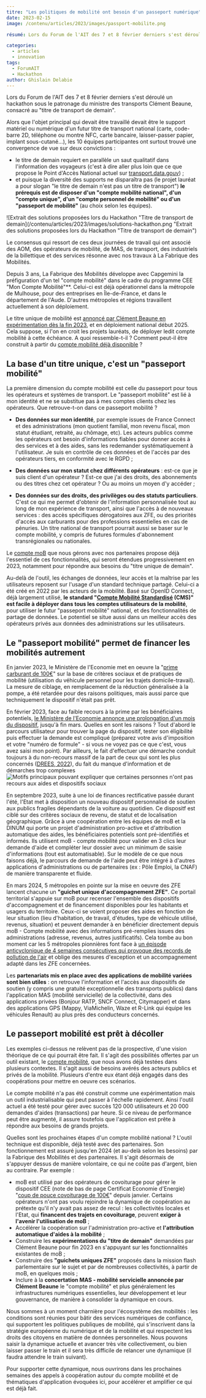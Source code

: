 ```yaml
---
titre: "Les politiques de mobilité ont besoin d'un passeport numérique"
date: 2023-02-15
image: /contenu/articles/2023/images/passport-mobilite.png

résumé: Lors du Forum de l'AIT des 7 et 8 février derniers s'est déroulé un hackathon sous le patronage du ministre des transports Clément Beaune, consacré au "titre de transport de demain". 

categories: 
  - articles
  - innovation
tags: 
  - ForumAIT
  - Hackathon
author: Ghislain Delabie
---
```



Lors du Forum de l'AIT des 7 et 8 février derniers s'est déroulé un hackathon sous le patronage du ministre des transports Clément Beaune, consacré au "titre de transport de demain". 

Alors que l'objet principal qui devait être travaillé devait être le support matériel ou numérique d'un futur titre de transport national (carte, code-barre 2D, téléphone ou montre NFC, carte bancaire, laisser-passer papier, implant sous-cutané...), les 10 équipes participantes ont surtout trouvé une convergence de vue sur deux convictions :
- le titre de demain requiert en parallèle un saut qualitatif dans l'information des voyageurs (c'est à dire aller plus loin que ce que propose le Point d'Accès National actuel sur [transport.data.gouv](https://transport.data.gouv.fr/)) ; 
- et puisque la diversité des supports ne disparaîtra pas (le projet lauréat a pour slogan "le titre de demain n'est pas un titre de transport") **le prérequis est de disposer d'un "compte mobilité national", d'un "compte unique", d'un "compte personnel de mobilité" ou d'un "passeport de mobilité"** (au choix selon les équipes).

![Extrait des solutions proposées lors du Hackathon "Titre de transport de demain](/contenu/articles/2023/images/solutions-hackathon.png "Extrait des solutions proposées lors du Hackathon "Titre de transport de demain")

Le consensus qui ressort de ces deux journées de travail qui ont associé des AOM, des opérateurs de mobilité, de MAS, de transport, des industriels de la billettique et des services résonne avec nos travaux à La Fabrique des Mobilités. 

Depuis 3 ans, La Fabrique des Mobilités développe avec Capgemini la préfiguration d'un tel "compte mobilité" dans le cadre du programme CEE "Mon Compte Mobilité"**. Celui-ci est déjà opérationnel dans la métropole de Mulhouse, pour des entreprises en Île-de-France, et dans le département de l'Aude. D'autres métropoles et régions travaillent actuellement à son déploiement.

Le titre unique de mobilité est [annoncé par Clément Beaune en expérimentation dès la fin 2023](https://www.20minutes.fr/societe/4022409-20230208-deux-ans-peut-developper-titre-unique-transport-toute-france-annonce-clement-beaune), et en déploiement national début 2025. Cela suppose, si l'on en croit les projets lauréats, de déployer ledit compte mobilité à cette échéance. A quoi ressemble-t-il ? Comment peut-il être construit à partir du [compte mobilité déjà disponible](https://moncomptemobilite.fr/) ?

## La base d'un titre unique, c'est un "passeport mobilité"
La première dimension du compte mobilité est celle du passeport pour tous les opérateurs et systèmes de transport. Le "passeport mobilité" est lié à mon identité et ne se substitue pas à mes comptes clients chez les opérateurs. Que retrouve-t-on dans ce passeport mobilité ?
- **Des données sur mon identité**, par exemple issues de France Connect et des administrations (mon quotient familial, mon revenu fiscal, mon statut étudiant, retraité, au chômage, etc). Les acteurs publics comme les opérateurs ont besoin d'informations fiables pour donner accès à des services et à des aides, sans les redemander systématiquement à l'utilisateur. Je suis en contrôle de ces données et de l'accès par des opérateurs tiers, en conformité avec le RGPD ;

- **Des données sur mon statut chez différents opérateurs** : est-ce que je suis client d'un opérateur ? Est-ce que j'ai des droits, des abonnements ou des titres chez cet opérateur ? Ou au moins un moyen d'y accéder ;

- **Des données sur des droits, des privilèges ou des statuts particuliers**. C'est ce qui me permet d'obtenir de l'information personnalisée tout au long de mon expérience de transport, ainsi que l'accès à de nouveaux services : des accès spécifiques dérogatoires aux ZFE, ou des priorités d'accès aux carburants pour des professions essentielles en cas de pénuries. Un titre national de transport pourrait aussi se baser sur le compte mobilité, y compris de futures formules d'abonnement transrégionales ou nationales.

Le [compte moB](https://moncomptemobilite.fr/) que nous gérons avec nos partenaires propose déjà l'essentiel de ces fonctionnalités, qui seront étendues progressivement en 2023, notamment pour répondre aux besoins du "titre unique de demain". 

Au-delà de l'outil, les échanges de données, leur accès et la maîtrise par les utilisateurs reposent sur l'usage d'un standard technique partagé. Celui-ci a été créé en 2022 par les acteurs de la mobilité. Basé sur OpenID Connect, déjà largement utilisé, **le standard "[Compte Mobilité Standardisé](https://github.com/fabmob/CMS) (CMS)" est facile à déployer dans tous les comptes utilisateurs de la mobilité**, pour utiliser le futur "passeport mobilité" national, et des fonctionnalités de partage de données. Le potentiel se situe aussi dans un meilleur accès des opérateurs privés aux données des administrations sur les utilisateurs.



## Le "passeport mobilité" permet de financer les mobilités autrement
En janvier 2023, le Ministère de l'Economie met en oeuvre la "[prime carburant de 100€](https://www.service-public.fr/particuliers/actualites/A16169)" sur la base de critères sociaux et de pratiques de mobilité (utilisation du véhicule personnel pour les trajets domicile-travail). La mesure de ciblage, en remplacement de la réduction généralisée à la pompe, a été retardée pour des raisons politiques, mais aussi parce que techniquement le dispositif n'était pas prêt.

En février 2023, face au faible recours à la prime par les bénéficiaires potentiels, [le Ministère de l'Economie annonce une prolongation d'un mois du dispositif](https://www.gouvernement.fr/actualite/prolongation-de-lindemnite-carburant-de-100-euros), jusqu'à fin mars. Quelles en sont les raisons ? Tout d'abord le parcours utilisateur pour trouver la page du dispositif, tester son éligibilité puis effectuer la demande est compliqué (préparez votre avis d'imposition et votre "numéro de formule" - si vous ne voyez pas ce que c'est, vous avez saisi mon point). Par ailleurs, le fait d'effectuer une démarche conduit toujours à du non-recours massif de la part de ceux qui sont les plus concernés ([DREES, 2022](https://drees.solidarites-sante.gouv.fr/jeux-de-donnees-communique-de-presse/non-recours-aux-prestations-sociales-le-manque-dinformation-en)), du fait du manque d'information et de démarches trop complexes
![Motifs principaux pouvant expliquer que certaines personnes n'ont pas recours aux aides et dispositifs sociaux](/contenu/articles/2023/images/motifs-non-recours-aides.png "Motifs principaux pouvant expliquer que certaines personnes n'ont pas recours aux aides et dispositifs sociaux")

En septembre 2023, suite à une loi de finances rectificative passée durant l'été, l'Etat met à disposition un nouveau dispositif personnalisé de soutien aux publics fragiles dépendants de la voiture au quotidien. Ce dispositf est ciblé sur des critères sociaux de revenu, de statut et de localisation géographique. Grâce à une coopération entre les équipes de moB et la DINUM qui porte un projet d'administration pro-active et d'attribution automatique des aides, les bénéficiaires potentiels sont pré-identifiés et informés. Ils utilisent moB - compte mobilité pour valider en 3 clics leur demande d'aide et compléter leur dossier avec un minimum de saisie d'informations (tout est automatisable). Sur le modèle de ce que nous faisons déjà, le parcours de demande de l'aide peut être intégré à d'autres applications d'administrations ou de partenaires (ex : Pôle Emploi, la CNAF) de manière transparente et fluide.

En mars 2024, 5 métropoles en pointe sur la mise en oeuvre des ZFE lancent chacune un **"guichet unique d'accompagnement ZFE"**. Ce portail territorial s'appuie sur moB pour recenser l'ensemble des dispositifs d'accompagnement et de financement disponibles pour les habitants et usagers du territoire. Ceux-ci se voient proposer des aides en fonction de leur situation (lieu d'habitation, de travail, d'études, type de véhicule utilisé, revenus, situation) et peuvent demander à en bénéficier directement depuis moB - Compte mobilité avec des informations pré-remplies issues des administrations (adresse, revenus, autres justificatifs). Cela tombe au bon moment car les 5 métropoles pionnières font face à [un épisode anticyclonique de 4 semaines consécutives qui provoque des records de pollution de l'air](https://www.francetvinfo.fr/meteo/particules-fines/qualite-de-l-air-un-episode-de-pollution-aux-particules-fines-touche-une-grande-partie-de-la-france_5658014.html) et oblige des mesures d'exception et un accompagnement adapté dans les ZFE concernées. 

Les **partenariats mis en place avec des applications de mobilité variées sont bien utiles** : on retrouve l'information et l'accès aux dispositifs de soutien (y compris une gratuité exceptionnelle des transports publics) dans l'application MAS (mobilité servicielle) de la collectivité, dans des applications privées (Bonjour RATP, SNCF Connect, Citymapper) et dans des applications GPS (Mappy, ViaMichelin, Waze et R-Link qui équipe les véhicules Renault) au plus près des conducteurs concernés.


## Le passeport mobilité est prêt à décoller
Les exemples ci-dessus ne relèvent pas de la prospective, d'une vision théorique de ce qui pourrait être fait. Il s'agit des possibilités offertes par un outil existant, le [compte mobilité](https://moncomptemobilite.fr/), que nous avons déjà testées dans plusieurs contextes. Il s'agit aussi de besoins avérés des acteurs publics et privés de la mobilité. Plusieurs d'entre eux étant déjà engagés dans des coopérations pour mettre en oeuvre ces scénarios.

Le compte mobilité n'a pas été construit comme une expérimentation mais un outil industrialisable qui peut passer à l'échelle rapidement. Ainsi l'outil actuel a été testé pour gérer avec succès 120 000 utilisateurs et 20 000 demandes d'aides (transactions) par heure. Si ce niveau de performance peut être augmenté, il assure toutefois que l'application est prête à répondre aux besoins de grands projets.

Quelles sont les prochaines étapes d'un compte mobilité national ? L'outil technique est disponible, déjà testé avec des partenaires. Son fonctionnement est assuré jusqu'en 2024 (et au-delà selon les besoins) par la Fabrique des Mobilités et des partenaires. Il s'agit désormais de s'appuyer dessus de manière volontaire, ce qui ne coûte pas d'argent, bien au contraire. Par exemple : 
- moB est utilisé par des opérateurs de covoiturage pour gérer le dispositif CEE (note de bas de page Certificat Economie d'Energie) "[coup de pouce covoiturage de 100€](https://www.ecologie.gouv.fr/coup-pouce-covoiturage-longue-distance)" depuis janvier. Certains opérateurs n'ont pas voulu rejoindre la dynamique de coopération au prétexte qu'il n'y avait pas assez de recul : les collectivités locales et l'Etat, qui **financent des trajets en covoiturage**, peuvent **exiger à l'avenir l'utilisation de moB** ;
- Accélérer la coopération sur l'administration pro-active et **l'attribution automatique d'aides à la mobilité** ;
- Construire les **expérimentations du "titre de demain"** demandées par Clément Beaune pour fin 2023 en s'appuyant sur les fonctionnalités existantes de moB ;
- Construire des **"guichets uniques ZFE"** proposés dans la mission flash parlementaire sur le sujet et par de nombreuses collectivités, à partir de moB, en quelques mois ;
- Inclure à la **concertation MAS - mobilité servicielle annoncée par Clément Beaune** le "compte mobilité" et plus généralement les infrastructures numériques essentielles, leur développement et leur gouvernance, de manière à consolider la dynamique en cours.

Nous sommes à un moment charnière pour l'écosystème des mobilités : les conditions sont réunies pour bâtir des services numériques de confiance, qui supportent les politiques publiques de mobilité, qui s'inscrivent dans la stratégie européenne du numérique et de la mobilité et qui respectent les droits des citoyens en matière de données personnelles. Nous pouvons saisir la dynamique actuelle et avancer très vite collectivement, ou bien laisser passer le train et il sera très difficile de relancer une dynamique (il faudra attendre le train suivant).

Pour supporter cette dynamique, nous ouvrirons dans les prochaines semaines des appels à coopération autour du compte mobilité et de thématiques d'application évoquées ici, pour accélérer et amplifier ce qui est déjà fait.
